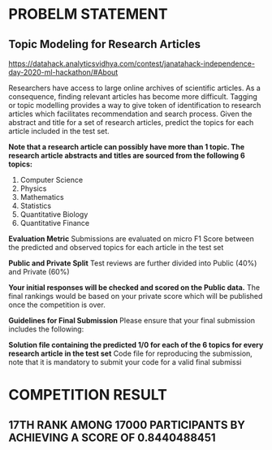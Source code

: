 # **PROBELM STATEMENT**

## Topic Modeling for Research Articles
https://datahack.analyticsvidhya.com/contest/janatahack-independence-day-2020-ml-hackathon/#About

Researchers have access to large online archives of scientific articles. As a consequence, finding relevant articles has become more difficult. Tagging or topic modelling provides a way to give token of identification to research articles which facilitates recommendation and search process.
Given the abstract and title for a set of research articles, predict the topics for each article included in the test set. 

**Note that a research article can possibly have more than 1 topic. The research article abstracts and titles are sourced from the following 6 topics:**

1. Computer Science
2. Physics
3. Mathematics
4. Statistics
5. Quantitative Biology
6. Quantitative Finance

**Evaluation Metric**
Submissions are evaluated on micro F1 Score between the predicted and observed topics for each article in the test set

**Public and Private Split**
Test reviews are further divided into Public (40%) and Private (60%)

**Your initial responses will be checked and scored on the Public data.**
The final rankings would be based on your private score which will be published once the competition is over.
 

**Guidelines for Final Submission**
Please ensure that your final submission includes the following:

**Solution file containing the predicted 1/0 for each of the 6 topics for every research article in the test set**
Code file for reproducing the submission, note that it is mandatory to submit your code for a valid final submissi


# **COMPETITION RESULT**
## **17TH RANK AMONG 17000 PARTICIPANTS BY ACHIEVING A SCORE OF 0.8440488451**

